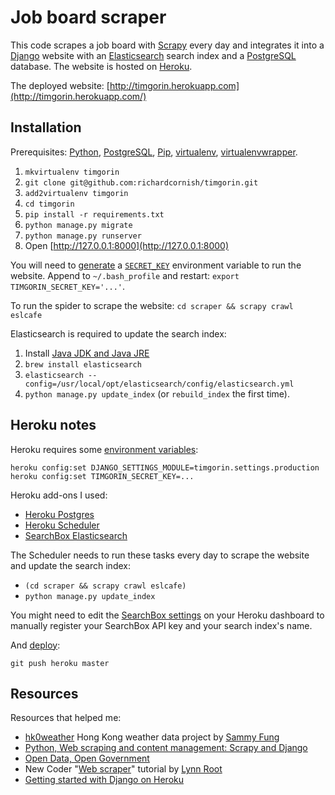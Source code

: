 # Job board scraper

This code scrapes a job board with [Scrapy](http://scrapy.org/) every day and integrates it into a [Django](https://www.djangoproject.com/) website with an [Elasticsearch](http://www.elasticsearch.org/) search index and a [PostgreSQL](http://www.postgresql.org/) database. The website is hosted on [Heroku](https://www.heroku.com/).

The deployed website: [http://timgorin.herokuapp.com](http://timgorin.herokuapp.com/)

## Installation

Prerequisites: [Python](https://www.python.org/), [PostgreSQL](http://www.postgresql.org/), [Pip](https://pip.pypa.io/), [virtualenv](http://virtualenv.readthedocs.org/), [virtualenvwrapper](http://virtualenvwrapper.readthedocs.org/).

1. `mkvirtualenv timgorin`
2. `git clone git@github.com:richardcornish/timgorin.git`
3. `add2virtualenv timgorin`
4. `cd timgorin`
5. `pip install -r requirements.txt`
6. `python manage.py migrate`
7. `python manage.py runserver`
8. Open [http://127.0.0.1:8000](http://127.0.0.1:8000)

You will need to [generate](http://www.miniwebtool.com/django-secret-key-generator/) a [`SECRET_KEY`](https://docs.djangoproject.com/en/dev/ref/settings/#secret-key) environment variable to run the website. Append to `~/.bash_profile` and restart: `export TIMGORIN_SECRET_KEY='...'`.

To run the spider to scrape the website: `cd scraper && scrapy crawl eslcafe`

Elasticsearch is required to update the search index:

1. Install [Java JDK and Java JRE](http://www.oracle.com/technetwork/java/javase/downloads/index.html)
2. `brew install elasticsearch`
3. `elasticsearch --config=/usr/local/opt/elasticsearch/config/elasticsearch.yml`
4. `python manage.py update_index` (or `rebuild_index` the first time).

## Heroku notes

Heroku requires some [environment variables](https://devcenter.heroku.com/articles/config-vars):

```
heroku config:set DJANGO_SETTINGS_MODULE=timgorin.settings.production
heroku config:set TIMGORIN_SECRET_KEY=...
```

Heroku add-ons I used:

- [Heroku Postgres](https://addons.heroku.com/heroku-postgresql)
- [Heroku Scheduler](https://addons.heroku.com/scheduler)
- [SearchBox Elasticsearch](https://addons.heroku.com/searchbox)

The Scheduler needs to run these tasks every day to scrape the website and update the search index:

- `(cd scraper && scrapy crawl eslcafe)`
- `python manage.py update_index`

You might need to edit the [SearchBox settings](https://dashboard.searchly.com/6886/indices) on your Heroku dashboard to manually register your SearchBox API key and your search index's name.

And [deploy](https://devcenter.heroku.com/articles/git#deploying-code):

```
git push heroku master
```

## Resources

Resources that helped me:

- [hk0weather](https://github.com/sammyfung/hk0weather) Hong Kong weather data project by [Sammy Fung](http://sammy.hk/)
- [Python, Web scraping and content management: Scrapy and Django](http://www.slideshare.net/sammyfung/python-web-scraping-and-content-management-scrapy-and-django)
- [Open Data, Open Government](http://www.slideshare.net/sammyfung/hk0weather-barcamp)
- New Coder "[Web scraper](http://newcoder.io/scrape/)" tutorial by [Lynn Root](http://www.roguelynn.com/)
- [Getting started with Django on Heroku](https://devcenter.heroku.com/articles/getting-started-with-django)
